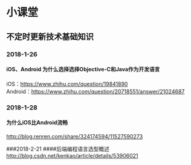 # 小课堂
## 不定时更新技术基础知识

### 2018-1-26

#### iOS、Android 为什么选择选择Objective-C和Java作为开发语言
iOS：https://www.zhihu.com/question/19841890 <br>
Android：https://www.zhihu.com/question/20718551/answer/21024687 <br>

### 2018-1-28
#### 为什么iOS比Android流畅
http://blog.renren.com/share/324174594/11527590273

###2018-2-21
####后端编程语言选型概述
http://blog.csdn.net/kenkao/article/details/53906021
